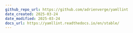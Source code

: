 ```yaml
---
github_repo_url: https://github.com/adrienverge/yamllint
date_created: 2025-03-24
date_modified: 2025-03-24
docs_url: https://yamllint.readthedocs.io/en/stable/
---
```



